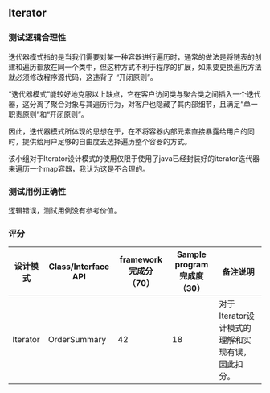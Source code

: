 ## Iterator

### 测试逻辑合理性

迭代器模式指的是当我们需要对某一种容器进行遍历时，通常的做法是将链表的创建和遍历都放在同一个类中，但这种方式不利于程序的扩展，如果要更换遍历方法就必须修改程序源代码，这违背了 “开闭原则”。

  “迭代器模式”能较好地克服以上缺点，它在客户访问类与聚合类之间插入一个迭代器，这分离了聚合对象与其遍历行为，对客户也隐藏了其内部细节，且满足“单一职责原则”和“开闭原则”。

因此，迭代器模式所体现的思想在于，在不将容器内部元素直接暴露给用户的同时，提供给用户足够的自由度去选择遍历整个容器的方式。

该小组对于Iterator设计模式的使用仅限于使用了java已经封装好的iterator迭代器来遍历一个map容器，我认为这是不合理的。

### 测试用例正确性

逻辑错误，测试用例没有参考价值。







### 评分

| 设计模式 | Class/Interface API | framework完成分（70） | Sample program完成度（30） | 备注说明                                         |
| -------- | ------------------- | --------------------- | -------------------------- | ------------------------------------------------ |
| Iterator | OrderSummary        | 42                    | 18                         | 对于Iterator设计模式的理解和实现有误，因此扣分。 |

